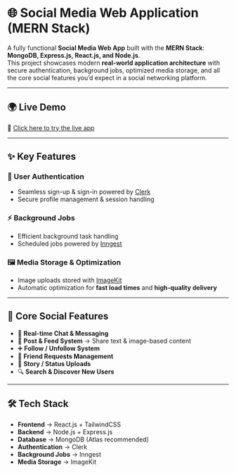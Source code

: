 # 🌐 Social Media Web Application (MERN Stack)

A fully functional **Social Media Web App** built with the **MERN Stack**: **MongoDB, Express.js, React.js, and Node.js**.  
This project showcases modern **real-world application architecture** with secure authentication, background jobs, optimized media storage, and all the core social features you’d expect in a social networking platform.  

---

## 🌍 Live Demo  
🔗 [Click here to try the live app](https://ping-up-bay.vercel.app)  

---

## ✨ Key Features

### 🔐 User Authentication
- Seamless sign-up & sign-in powered by [Clerk](https://clerk.com)  
- Secure profile management & session handling  

### ⚡ Background Jobs
- Efficient background task handling  
- Scheduled jobs powered by [Inngest](https://www.inngest.com)  

### 🖼 Media Storage & Optimization
- Image uploads stored with [ImageKit](https://imagekit.io)  
- Automatic optimization for **fast load times** and **high-quality delivery**  

---

## 👥 Core Social Features

- 💬 **Real-time Chat & Messaging**  
- 📝 **Post & Feed System** → Share text & image-based content  
- ➕ **Follow / Unfollow System**  
- 👥 **Friend Requests Management**  
- 📸 **Story / Status Uploads**  
- 🔍 **Search & Discover New Users**  

---

## 🛠 Tech Stack

- **Frontend** → React.js + TailwindCSS  
- **Backend** → Node.js + Express.js  
- **Database** → MongoDB (Atlas recommended)  
- **Authentication** → Clerk  
- **Background Jobs** → Inngest  
- **Media Storage** → ImageKit  
